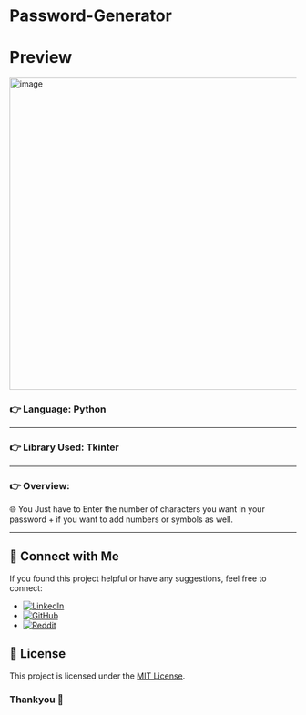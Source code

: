 # Password-Generator

# Preview
<img width="733" height="548" alt="image" src="https://github.com/user-attachments/assets/b9e9d01f-2b5b-47aa-a8ba-aeb6e1569ad1" />

### 👉 Language: Python

---

### 👉 Library Used: Tkinter

--- 

### 👉 Overview:

🌐 You Just have to Enter the number of characters you want in your password + if you want to add numbers or symbols as well.

---

## 📢 Connect with Me
If you found this project helpful or have any suggestions, feel free to connect:

- [![LinkedIn](https://img.shields.io/badge/LinkedIn-anshmnsoni-0077B5.svg?logo=linkedin)](https://www.linkedin.com/in/anshmnsoni)  
- [![GitHub](https://img.shields.io/badge/GitHub-AnshMNSoni-181717.svg?logo=github)](https://github.com/AnshMNSoni)
- [![Reddit](https://img.shields.io/badge/Reddit-u/AnshMNSoni-FF4500.svg?logo=reddit)](https://www.reddit.com/user/AnshMNSoni)

## 📜 License
This project is licensed under the [MIT License](LICENSE).

### Thankyou 💫
